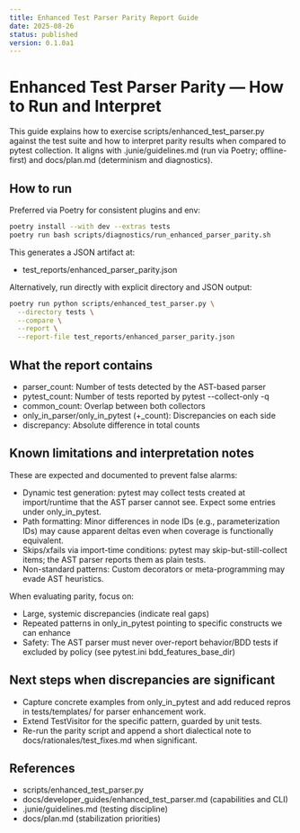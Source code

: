 ```yaml
---
title: Enhanced Test Parser Parity Report Guide
date: 2025-08-26
status: published
version: 0.1.0a1
---
```


# Enhanced Test Parser Parity — How to Run and Interpret

This guide explains how to exercise scripts/enhanced_test_parser.py against the test suite and how to interpret parity results when compared to pytest collection. It aligns with .junie/guidelines.md (run via Poetry; offline-first) and docs/plan.md (determinism and diagnostics).

## How to run

Preferred via Poetry for consistent plugins and env:

```bash
poetry install --with dev --extras tests
poetry run bash scripts/diagnostics/run_enhanced_parser_parity.sh
```

This generates a JSON artifact at:

- test_reports/enhanced_parser_parity.json

Alternatively, run directly with explicit directory and JSON output:

```bash
poetry run python scripts/enhanced_test_parser.py \
  --directory tests \
  --compare \
  --report \
  --report-file test_reports/enhanced_parser_parity.json
```

## What the report contains

- parser_count: Number of tests detected by the AST-based parser
- pytest_count: Number of tests reported by pytest --collect-only -q
- common_count: Overlap between both collectors
- only_in_parser/only_in_pytest (+_count): Discrepancies on each side
- discrepancy: Absolute difference in total counts

## Known limitations and interpretation notes

These are expected and documented to prevent false alarms:

- Dynamic test generation: pytest may collect tests created at import/runtime that the AST parser cannot see. Expect some entries under only_in_pytest.
- Path formatting: Minor differences in node IDs (e.g., parameterization IDs) may cause apparent deltas even when coverage is functionally equivalent.
- Skips/xfails via import-time conditions: pytest may skip-but-still-collect items; the AST parser reports them as plain tests.
- Non-standard patterns: Custom decorators or meta-programming may evade AST heuristics.

When evaluating parity, focus on:

- Large, systemic discrepancies (indicate real gaps)
- Repeated patterns in only_in_pytest pointing to specific constructs we can enhance
- Safety: The AST parser must never over-report behavior/BDD tests if excluded by policy (see pytest.ini bdd_features_base_dir)

## Next steps when discrepancies are significant

- Capture concrete examples from only_in_pytest and add reduced repros in tests/templates/ for parser enhancement work.
- Extend TestVisitor for the specific pattern, guarded by unit tests.
- Re-run the parity script and append a short dialectical note to docs/rationales/test_fixes.md when significant.

## References

- scripts/enhanced_test_parser.py
- docs/developer_guides/enhanced_test_parser.md (capabilities and CLI)
- .junie/guidelines.md (testing discipline)
- docs/plan.md (stabilization priorities)
